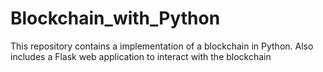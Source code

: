 # Blockchain_with_Python
This repository contains a implementation of a blockchain in Python. Also includes a Flask web application to interact with the blockchain
